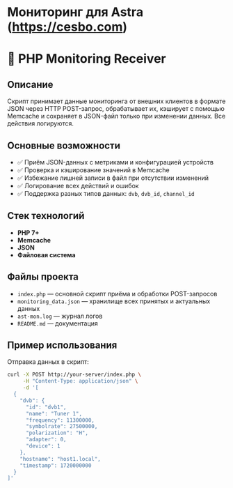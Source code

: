 # Мониторинг для Astra (https://cesbo.com)

# 📡 PHP Monitoring Receiver

## Описание

Скрипт принимает данные мониторинга от внешних клиентов в формате JSON через HTTP POST-запрос, обрабатывает их, кэширует с помощью Memcache и сохраняет в JSON-файл только при изменении данных. Все действия логируются.

## Основные возможности

- ✅ Приём JSON-данных с метриками и конфигурацией устройств
- ✅ Проверка и кэширование значений в Memcache
- ✅ Избежание лишней записи в файл при отсутствии изменений
- ✅ Логирование всех действий и ошибок
- ✅ Поддержка разных типов данных: `dvb`, `dvb_id`, `channel_id`

## Стек технологий

- **PHP 7+**
- **Memcache**
- **JSON**
- **Файловая система**

## Файлы проекта

- `index.php` — основной скрипт приёма и обработки POST-запросов
- `monitoring_data.json` — хранилище всех принятых и актуальных данных
- `ast-mon.log` — журнал логов
- `README.md` — документация

## Пример использования

Отправка данных в скрипт:
```bash
curl -X POST http://your-server/index.php \
     -H "Content-Type: application/json" \
     -d '[
  {
    "dvb": {
      "id": "dvb1",
      "name": "Tuner 1",
      "frequency": 11300000,
      "symbolrate": 27500000,
      "polarization": "H",
      "adapter": 0,
      "device": 1
    },
    "hostname": "host1.local",
    "timestamp": 1720000000
  }
]'
